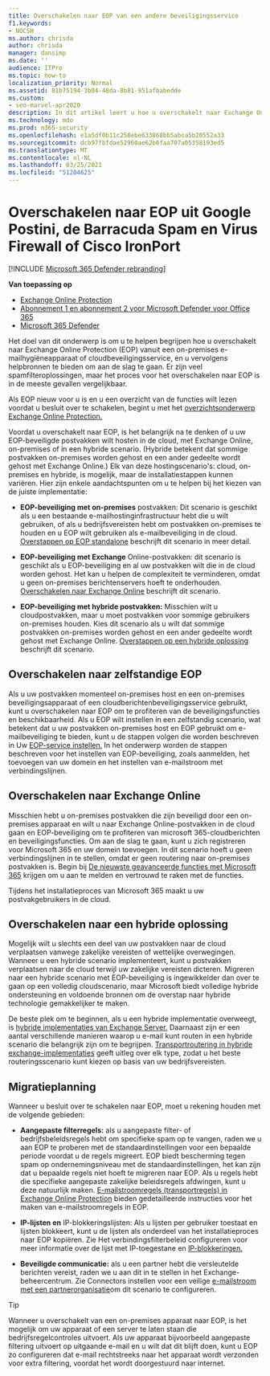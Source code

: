 ```yaml
---
title: Overschakelen naar EOP van een andere beveiligingsservice
f1.keywords:
- NOCSH
ms.author: chrisda
author: chrisda
manager: dansimp
ms.date: ''
audience: ITPro
ms.topic: how-to
localization_priority: Normal
ms.assetid: 81b75194-3b04-48da-8b81-951afbabedde
ms.custom:
- seo-marvel-apr2020
description: In dit artikel leert u hoe u overschakelt naar Exchange Online Protection (EOP) vanuit een on-premises e-mailhygiëneapparaat of cloudbeveiligingsservice.
ms.technology: mdo
ms.prod: m365-security
ms.openlocfilehash: e1a5df0b11c258ebe633868bb5abca5b20552a33
ms.sourcegitcommit: dcb97fbfdae52960ae62b6faa707a05358193ed5
ms.translationtype: MT
ms.contentlocale: nl-NL
ms.lasthandoff: 03/25/2021
ms.locfileid: "51204625"
---
```

# <a name="switch-to-eop-from-google-postini-the-barracuda-spam-and-virus-firewall-or-cisco-ironport"></a>Overschakelen naar EOP uit Google Postini, de Barracuda Spam en Virus Firewall of Cisco IronPort

[!INCLUDE [Microsoft 365 Defender rebranding](../includes/microsoft-defender-for-office.md)]

**Van toepassing op**
- [Exchange Online Protection](exchange-online-protection-overview.md)
- [Abonnement 1 en abonnement 2 voor Microsoft Defender voor Office 365](defender-for-office-365.md)
- [Microsoft 365 Defender](../defender/microsoft-365-defender.md)

 Het doel van dit onderwerp is om u te helpen begrijpen hoe u overschakelt naar Exchange Online Protection (EOP) vanuit een on-premises e-mailhygiëneapparaat of cloudbeveiligingsservice, en u vervolgens helpbronnen te bieden om aan de slag te gaan. Er zijn veel spamfilteroplossingen, maar het proces voor het overschakelen naar EOP is in de meeste gevallen vergelijkbaar.

Als EOP nieuw voor u is en u een overzicht van de functies wilt lezen voordat u besluit over te schakelen, begint u met het [overzichtsonderwerp Exchange Online Protection.](exchange-online-protection-overview.md)

Voordat u overschakelt naar EOP, is het belangrijk na te denken of u uw EOP-beveiligde postvakken wilt hosten in de cloud, met Exchange Online, on-premises of in een hybride scenario. (Hybride betekent dat sommige postvakken on-premises worden gehost en een ander gedeelte wordt gehost met Exchange Online.) Elk van deze hostingscenario's: cloud, on-premises en hybride, is mogelijk, maar de installatiestappen kunnen variëren. Hier zijn enkele aandachtspunten om u te helpen bij het kiezen van de juiste implementatie:

- **EOP-beveiliging met on-premises** postvakken: Dit scenario is geschikt als u een bestaande e-mailhostinginfrastructuur hebt die u wilt gebruiken, of als u bedrijfsvereisten hebt om postvakken on-premises te houden en u EOP wilt gebruiken als e-mailbeveiliging in de cloud. [Overstappen op EOP standalone](#switch-to-eop-standalone) beschrijft dit scenario in meer detail.

- **EOP-beveiliging met Exchange** Online-postvakken: dit scenario is geschikt als u EOP-beveiliging en al uw postvakken wilt die in de cloud worden gehost. Het kan u helpen de complexiteit te verminderen, omdat u geen on-premises berichtenservers hoeft te onderhouden. [Overschakelen naar Exchange Online](#switch-to-exchange-online) beschrijft dit scenario.

- **EOP-beveiliging met hybride postvakken:** Misschien wilt u cloudpostvakken, maar u moet postvakken voor sommige gebruikers on-premises houden. Kies dit scenario als u wilt dat sommige postvakken on-premises worden gehost en een ander gedeelte wordt gehost met Exchange Online. [Overstappen op een hybride oplossing](#switch-to-a-hybrid-solution) beschrijft dit scenario.

## <a name="switch-to-eop-standalone"></a>Overschakelen naar zelfstandige EOP

Als u uw postvakken momenteel on-premises host en een on-premises beveiligingsapparaat of een cloudberichtenbeveiligingsservice gebruikt, kunt u overschakelen naar EOP om te profiteren van de beveiligingsfuncties en beschikbaarheid. Als u EOP wilt instellen in een zelfstandig scenario, wat betekent dat u uw postvakken on-premises host en EOP gebruikt om e-mailbeveiliging te bieden, kunt u de stappen volgen die worden beschreven in Uw [EOP-service instellen.](set-up-your-eop-service.md) In het onderwerp worden de stappen beschreven voor het instellen van EOP-beveiliging, zoals aanmelden, het toevoegen van uw domein en het instellen van e-mailstroom met verbindingslijnen.

## <a name="switch-to-exchange-online"></a>Overschakelen naar Exchange Online

Misschien hebt u on-premises postvakken die zijn beveiligd door een on-premises apparaat en wilt u naar Exchange Online-postvakken in de cloud gaan en EOP-beveiliging om te profiteren van microsoft 365-cloudberichten en beveiligingsfuncties. Om aan de slag te gaan, kunt u zich registreren voor Microsoft 365 en uw domein toevoegen. In dit scenario hoeft u geen verbindingslijnen in te stellen, omdat er geen routering naar on-premises postvakken is. Begin bij [De nieuwste geavanceerde functies met Microsoft 365](https://www.microsoft.com/microsoft-365/business/compare-more-office-365-for-business-plans) krijgen om u aan te melden en vertrouwd te raken met de functies.

Tijdens het installatieproces van Microsoft 365 maakt u uw postvakgebruikers in de cloud.

## <a name="switch-to-a-hybrid-solution"></a>Overschakelen naar een hybride oplossing

Mogelijk wilt u slechts een deel van uw postvakken naar de cloud verplaatsen vanwege zakelijke vereisten of wettelijke overwegingen. Wanneer u een hybride scenario implementeert, kunt u postvakken verplaatsen naar de cloud terwijl uw zakelijke vereisten dicteren. Migreren naar een hybride scenario met EOP-beveiliging is ingewikkelder dan over te gaan op een volledig cloudscenario, maar Microsoft biedt volledige hybride ondersteuning en voldoende bronnen om de overstap naar hybride technologie gemakkelijker te maken.

De beste plek om te beginnen, als u een hybride implementatie overweegt, is [hybride implementaties van Exchange Server.](/exchange/exchange-hybrid) Daarnaast zijn er een aantal verschillende manieren waarop u e-mail kunt routen in een hybride scenario die belangrijk zijn om te begrijpen. [Transportroutering in hybride exchange-implementaties](/exchange/transport-routing) geeft uitleg over elk type, zodat u het beste routeringsscenario kunt kiezen op basis van uw bedrijfsvereisten.

## <a name="migration-planning"></a>Migratieplanning

Wanneer u besluit over te schakelen naar EOP, moet u rekening houden met de volgende gebieden:

- **Aangepaste filterregels:** als u aangepaste filter- of bedrijfsbeleidsregels hebt om specifieke spam op te vangen, raden we u aan EOP te proberen met de standaardinstellingen voor een bepaalde periode voordat u de regels migreert. EOP biedt bescherming tegen spam op ondernemingsniveau met de standaardinstellingen, het kan zijn dat u bepaalde regels niet hoeft te migreren naar EOP. Als u regels hebt die specifieke aangepaste zakelijke beleidsregels afdwingen, kunt u deze natuurlijk maken. [E-mailstroomregels (transportregels) in Exchange Online Protection](mail-flow-rules-transport-rules-0.md) bieden gedetailleerde instructies voor het maken van e-mailstroomregels in EOP.

- **IP-lijsten en** IP-blokkeringslijsten: Als u lijsten per gebruiker toestaat en lijsten blokkeert, kunt u de lijsten als onderdeel van het installatieproces naar EOP kopiëren. Zie Het verbindingsfilterbeleid configureren voor meer informatie over de lijst met IP-toegestane en [IP-blokkeringen.](configure-the-connection-filter-policy.md)

- **Beveiligde communicatie:** als u een partner hebt die versleutelde berichten vereist, raden we u aan dit in te stellen in het Exchange-beheercentrum. Zie Connectors instellen voor een veilige [e-mailstroom met een partnerorganisatie](/exchange/mail-flow-best-practices/use-connectors-to-configure-mail-flow/set-up-connectors-for-secure-mail-flow-with-a-partner)om dit scenario te configureren.

> [!TIP]
> Wanneer u overschakelt van een on-premises apparaat naar EOP, is het mogelijk om uw apparaat of een server te laten staan die bedrijfsregelcontroles uitvoert. Als uw apparaat bijvoorbeeld aangepaste filtering uitvoert op uitgaande e-mail en u wilt dat dit blijft doen, kunt u EOP zo configureren dat e-mail rechtstreeks naar het apparaat wordt verzonden voor extra filtering, voordat het wordt doorgestuurd naar internet.